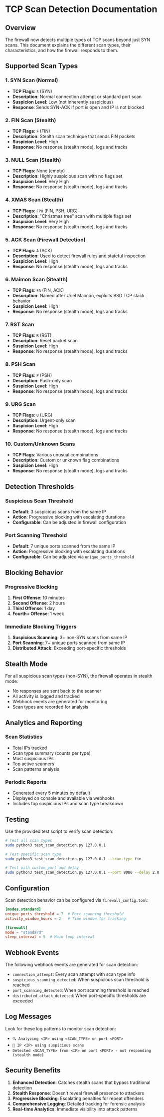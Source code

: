 # TCP Scan Detection Documentation

## Overview

The firewall now detects multiple types of TCP scans beyond just SYN scans. This document explains the different scan types, their characteristics, and how the firewall responds to them.

## Supported Scan Types

### 1. SYN Scan (Normal)
- **TCP Flags**: `S` (SYN)
- **Description**: Normal connection attempt or standard port scan
- **Suspicion Level**: Low (not inherently suspicious)
- **Response**: Sends SYN-ACK if port is open and IP is not blocked

### 2. FIN Scan (Stealth)
- **TCP Flags**: `F` (FIN)
- **Description**: Stealth scan technique that sends FIN packets
- **Suspicion Level**: High
- **Response**: No response (stealth mode), logs and tracks

### 3. NULL Scan (Stealth)
- **TCP Flags**: None (empty)
- **Description**: Highly suspicious scan with no flags set
- **Suspicion Level**: Very High
- **Response**: No response (stealth mode), logs and tracks

### 4. XMAS Scan (Stealth)
- **TCP Flags**: `FPU` (FIN, PSH, URG)
- **Description**: "Christmas tree" scan with multiple flags set
- **Suspicion Level**: Very High
- **Response**: No response (stealth mode), logs and tracks

### 5. ACK Scan (Firewall Detection)
- **TCP Flags**: `A` (ACK)
- **Description**: Used to detect firewall rules and stateful inspection
- **Suspicion Level**: High
- **Response**: No response (stealth mode), logs and tracks

### 6. Maimon Scan (Stealth)
- **TCP Flags**: `FA` (FIN, ACK)
- **Description**: Named after Uriel Maimon, exploits BSD TCP stack behavior
- **Suspicion Level**: High
- **Response**: No response (stealth mode), logs and tracks

### 7. RST Scan
- **TCP Flags**: `R` (RST)
- **Description**: Reset packet scan
- **Suspicion Level**: High
- **Response**: No response (stealth mode), logs and tracks

### 8. PSH Scan
- **TCP Flags**: `P` (PSH)
- **Description**: Push-only scan
- **Suspicion Level**: High
- **Response**: No response (stealth mode), logs and tracks

### 9. URG Scan
- **TCP Flags**: `U` (URG)
- **Description**: Urgent-only scan
- **Suspicion Level**: High
- **Response**: No response (stealth mode), logs and tracks

### 10. Custom/Unknown Scans
- **TCP Flags**: Various unusual combinations
- **Description**: Custom or unknown flag combinations
- **Suspicion Level**: High
- **Response**: No response (stealth mode), logs and tracks

## Detection Thresholds

### Suspicious Scan Threshold
- **Default**: 3 suspicious scans from the same IP
- **Action**: Progressive blocking with escalating durations
- **Configurable**: Can be adjusted in firewall configuration

### Port Scanning Threshold
- **Default**: 7 unique ports scanned from the same IP
- **Action**: Progressive blocking with escalating durations
- **Configurable**: Can be adjusted via `unique_ports_threshold`

## Blocking Behavior

### Progressive Blocking
1. **First Offense**: 10 minutes
2. **Second Offense**: 2 hours
3. **Third Offense**: 1 day
4. **Fourth+ Offense**: 1 week

### Immediate Blocking Triggers
1. **Suspicious Scanning**: 3+ non-SYN scans from same IP
2. **Port Scanning**: 7+ unique ports scanned from same IP
3. **Distributed Attack**: Exceeding port-specific thresholds

## Stealth Mode

For all suspicious scan types (non-SYN), the firewall operates in stealth mode:
- No responses are sent back to the scanner
- All activity is logged and tracked
- Webhook events are generated for monitoring
- Scan types are recorded for analysis

## Analytics and Reporting

### Scan Statistics
- Total IPs tracked
- Scan type summary (counts per type)
- Most suspicious IPs
- Top active scanners
- Scan patterns analysis

### Periodic Reports
- Generated every 5 minutes by default
- Displayed on console and available via webhooks
- Includes top suspicious IPs and scan type breakdown

## Testing

Use the provided test script to verify scan detection:

```bash
# Test all scan types
sudo python3 test_scan_detection.py 127.0.0.1

# Test specific scan type
sudo python3 test_scan_detection.py 127.0.0.1 --scan-type fin

# Test with custom port and delay
sudo python3 test_scan_detection.py 127.0.0.1 --port 8080 --delay 2.0
```

## Configuration

Scan detection behavior can be configured via `firewall_config.toml`:

```toml
[modes.standard]
unique_ports_threshold = 7  # Port scanning threshold
activity_window_hours = 2   # Time window for tracking

[firewall]
mode = "standard"
sleep_interval = 5  # Main loop interval
```

## Webhook Events

The following webhook events are generated for scan detection:

- `connection_attempt`: Every scan attempt with scan type info
- `suspicious_scanning_detected`: When suspicious scan threshold is reached
- `port_scanning_detected`: When port scanning threshold is reached
- `distributed_attack_detected`: When port-specific thresholds are exceeded

## Log Messages

Look for these log patterns to monitor scan detection:

- `🔍 Analyzing <IP> using <SCAN_TYPE> on port <PORT>`
- `🚫 IP <IP> using suspicious scans`
- `Detected <SCAN_TYPE> from <IP> on port <PORT> - not responding (stealth mode)`

## Security Benefits

1. **Enhanced Detection**: Catches stealth scans that bypass traditional detection
2. **Stealth Response**: Doesn't reveal firewall presence to attackers
3. **Progressive Blocking**: Escalating penalties for repeat offenders
4. **Comprehensive Logging**: Detailed tracking for forensic analysis
5. **Real-time Analytics**: Immediate visibility into attack patterns
